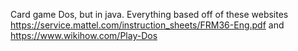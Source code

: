 Card game Dos, but in java. Everything based off of these websites https://service.mattel.com/instruction_sheets/FRM36-Eng.pdf and https://www.wikihow.com/Play-Dos
